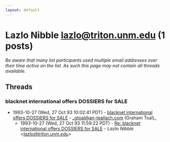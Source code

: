 ```yaml
---
layout: default
---
```


# Lazlo Nibble <lazlo@triton.unm.edu> (1 posts)

_Be aware that many list participants used multiple email addresses over their time active on the list. As such this page may not contain all threads available._

## Threads

### blacknet international offers DOSSIERS for SALE
+ 1993-10-27 (Wed, 27 Oct 93 10:02:41 PDT) - [blacknet international offers DOSSIERS for SALE](/archive/1993/10/3753821e74c8179e78524170f5d23909e1bc2642751447a706889edabd7f2ae3) - _gtoal@an-teallach.com (Graham Toal)_
  + 1993-10-27 (Wed, 27 Oct 93 11:59:22 PDT) - [Re: blacknet international offers DOSSIERS for SALE](/archive/1993/10/72fa5ebd1464fa7dd84b974d91284cd0683de012fa0ccec36204eceea319d6ee) - _Lazlo Nibble \<lazlo@triton.unm.edu\>_

